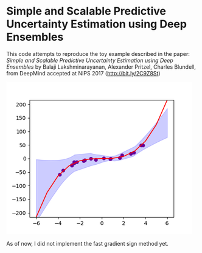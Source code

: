 # Simple and Scalable Predictive Uncertainty Estimation using Deep Ensembles

This code attempts to reproduce the toy example described in the paper:
_Simple and Scalable Predictive Uncertainty Estimation using Deep Ensembles_
by Balaji Lakshminarayanan, Alexander Pritzel, Charles Blundell, from DeepMind
accepted at NIPS 2017 (http://bit.ly/2C9Z8St)

![Example](example.png)

As of now, I did not implement the fast gradient sign method yet.

